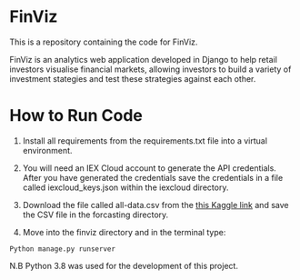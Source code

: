 
# FinViz

This is a repository containing the code for FinViz.

FinViz is an analytics web application developed in Django to help retail investors visualise financial markets, allowing investors to build a variety of investment stategies and test these strategies against each other.


# How to Run Code

1. Install all requirements from the requirements.txt file into a virtual environment.

2. You will need an IEX Cloud account to generate the API credentials. After you have generated the credentials save the credentials in a file called iexcloud_keys.json within the iexcloud directory.

3. Download the file called all-data.csv from the <a href=https://www.kaggle.com/datasets/ankurzing/sentiment-analysis-for-financial-news > this Kaggle link</a> and save the CSV file in the forcasting directory.


4. Move into the finviz directory and in the terminal type:

```
Python manage.py runserver

```

N.B Python 3.8 was used for the development of this project.



